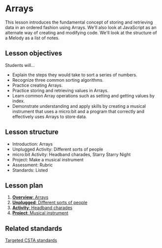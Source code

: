 # Arrays

This lesson introduces the fundamental concept of storing and retrieving data in an ordered fashion using Arrays. We'll also look at JavaScript as an alternate way of creating and modifying code. We'll look at the structure of a Melody as a list of notes.
 
## Lesson objectives
Students will...
* Explain the steps they would take to sort a series of numbers.
* Recognize three common sorting algorithms.
* Practice creating Arrays.
* Practice storing and retrieving values in Arrays.
* Learn common Array operations such as setting and getting values by index.
* Demonstrate understanding and apply skills by creating a musical instrument that uses a micro:bit and a program that correctly and effectively uses Arrays to store data.
 
## Lesson structure
* Introduction: Arrays
* Unplugged Activity: Different sorts of people
* micro:bit Activity: Headband charades, Starry Starry Night
* Project: Make a musical instrument
* Assessment: Rubric 
* Standards: Listed
 
## Lesson plan

1. [**Overview**: Arrays](/courses/csintro/arrays/overview)
2. [**Unplugged**: Different sorts of people](/courses/csintro/arrays/unplugged)
3. [**Activity**: Headband charades](/courses/csintro/arrays/activity)
4. [**Project**: Musical instrument ](/courses/csintro/arrays/project)

## Related standards

[Targeted CSTA standards](/courses/csintro/arrays/standards)
